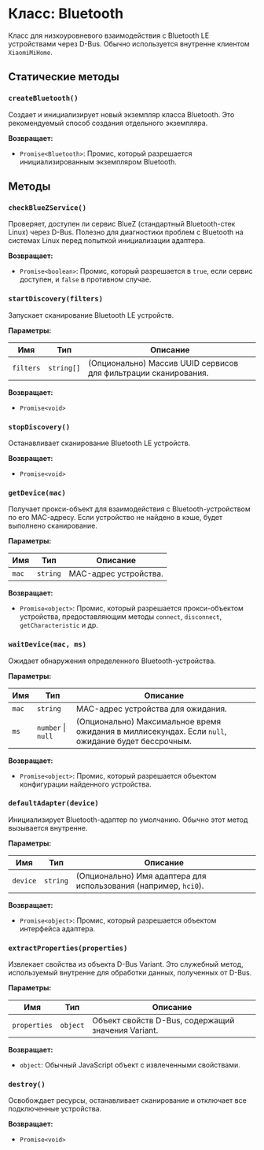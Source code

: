 # Класс: Bluetooth

Класс для низкоуровневого взаимодействия с Bluetooth LE устройствами через
D-Bus. Обычно используется внутренне клиентом `XiaomiMiHome`.

## Статические методы

### `createBluetooth()`

Создает и инициализирует новый экземпляр класса Bluetooth. Это
рекомендуемый способ создания отдельного экземпляра.

**Возвращает:**

- `Promise<Bluetooth>`: Промис, который разрешается инициализированным
  экземпляром Bluetooth.

## Методы

### `checkBlueZService()`

Проверяет, доступен ли сервис BlueZ (стандартный Bluetooth-стек Linux)
через D-Bus. Полезно для диагностики проблем с Bluetooth на системах Linux
перед попыткой инициализации адаптера.

**Возвращает:**

- `Promise<boolean>`: Промис, который разрешается в `true`, если сервис
  доступен, и `false` в противном случае.

### `startDiscovery(filters)`

Запускает сканирование Bluetooth LE устройств.

**Параметры:**

| Имя       | Тип        | Описание                                                        |
| --------- | ---------- | --------------------------------------------------------------- |
| `filters` | `string[]` | (Опционально) Массив UUID сервисов для фильтрации сканирования. |

**Возвращает:**

- `Promise<void>`

### `stopDiscovery()`

Останавливает сканирование Bluetooth LE устройств.

**Возвращает:**

- `Promise<void>`

### `getDevice(mac)`

Получает прокси-объект для взаимодействия с Bluetooth-устройством по его
MAC-адресу. Если устройство не найдено в кэше, будет выполнено
сканирование.

**Параметры:**

| Имя   | Тип      | Описание               |
| ----- | -------- | ---------------------- |
| `mac` | `string` | MAC-адрес устройства.  |

**Возвращает:**

- `Promise<object>`: Промис, который разрешается прокси-объектом
  устройства, предоставляющим методы `connect`, `disconnect`,
  `getCharacteristic` и др.

### `waitDevice(mac, ms)`

Ожидает обнаружения определенного Bluetooth-устройства.

**Параметры:**

| Имя   | Тип            | Описание                                                           |
| ----- | -------------- | ------------------------------------------------------------------ |
| `mac` | `string`       | MAC-адрес устройства для ожидания.                                 |
| `ms`  | `number` \| `null` | (Опционально) Максимальное время ожидания в миллисекундах. Если `null`, ожидание будет бессрочным. |

**Возвращает:**

- `Promise<object>`: Промис, который разрешается объектом конфигурации
  найденного устройства.

### `defaultAdapter(device)`

Инициализирует Bluetooth-адаптер по умолчанию. Обычно этот метод
вызывается внутренне.

**Параметры:**

| Имя      | Тип      | Описание                                                  |
| -------- | -------- | --------------------------------------------------------- |
| `device` | `string` | (Опционально) Имя адаптера для использования (например, `hci0`). |

**Возвращает:**

- `Promise<object>`: Промис, который разрешается объектом интерфейса
  адаптера.

### `extractProperties(properties)`

Извлекает свойства из объекта D-Bus Variant. Это служебный метод,
используемый внутренне для обработки данных, полученных от D-Bus.

**Параметры:**

| Имя          | Тип      | Описание                                              |
| ------------ | -------- | ----------------------------------------------------- |
| `properties` | `object` | Объект свойств D-Bus, содержащий значения Variant.    |

**Возвращает:**

- `object`: Обычный JavaScript объект с извлеченными свойствами.

### `destroy()`

Освобождает ресурсы, останавливает сканирование и отключает все
подключенные устройства.

**Возвращает:**

- `Promise<void>`
